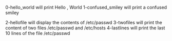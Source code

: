 0-hello_world will print Hello , World 
1-confused_smiley will print a confused smiley

2-hellofile will display the contents of /etc/passwd
3-twofiles will print the content of two files /etc/passwd and /etc/hosts
4-lastlines will print the last 10 lines of the file /etc/passwd
